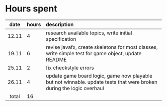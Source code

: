 # Hours spent

| date | hours | description  |
| :----:|:-----| :-----|
| 12.11 | 4    | research available topics, write initial specification |
| 19.11 | 6 | revise javafx, create skeletons for most classes, write simple test for game object, update README|
| 25.11 | 2 | fix checkstyle errors |
| 26.11 | 4 | update game board logic, game now playable but not winnable. update tests that were broken during the logic overhaul|
| total   | 16   | | 